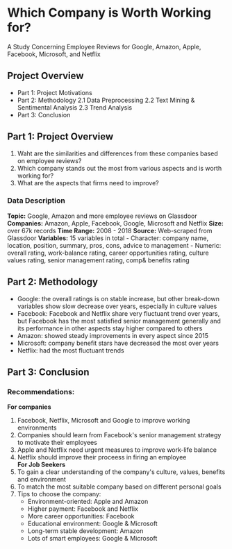 # Which Company is Worth Working for?

A Study Concerning Employee Reviews for Google, Amazon, Apple, Facebook, Microsoft, and Netflix 

## Project Overview
- Part 1: Project Motivations
- Part 2: Methodology
		2.1 Data Preprocessing
		2.2 Text Mining & Sentimental Analysis
		2.3 Trend Analysis
- Part 3: Conclusion

## Part 1: Project Overview
1. Waht are the similarities and differences from these companies based on employee reviews?
2. Which company stands out the most from various aspects and is worth working for?
3. What are the aspects that firms need to improve?

### Data Description
**Topic:**
	Google, Amazon and more employee reviews on Glassdoor
**Companies:**
	Amazon, Apple, Facebook, Google, Microsoft and Netflix
**Size:**
	over 67k records
**Time Range:**
	2008 - 2018
**Source:**
	Web-scraped from Glassdoor
**Variables:**
	15 variables in total
	- Character: company name, location, position, summary, pros, cons, advice to management
	- Numeric: overall rating, work-balance rating, career opportunities rating, culture values rating, senior management rating, comp& benefits rating

## Part 2: Methodology


 - Google: the overall ratings is on stable increase, but other break-down variables show slow decrease over years, especially in culture values
 - Facebook: Facebook and Netflix share very fluctuant trend over years, but Facebook has the most satisfied senior management generally and its performance in other aspects stay higher compared to others
 - Amazon: showed steady improvements in every aspect since 2015
 - Microsoft: company benefit stars have decreased the most over years
 - Netflix: had the most fluctuant trends 

## Part 3: Conclusion
### Recommendations:
**For companies**
1. Facebook, Netflix, Microsoft and Google to improve working environments
2. Companies should learn from Facebook's senior management strategy to motivate their employees
3. Apple and Netflix need urgent measures to improve work-life balance
4. Netflix should improve their proceess in firing an employee  
**For Job Seekers**
1. To gain a clear understanding of the company's culture, values, benefits and environment
2. To match the most suitable company based on different personal goals
3. Tips to choose the company:
	- Environment-oriented: Apple and Amazon
	- Higher payment: Facebook and Netflix
	- More career opportunities: Facebook
	- Educational environment: Google & Microsoft
	- Long-term stable development: Amazon
	- Lots of smart employees: Google & Microsoft




